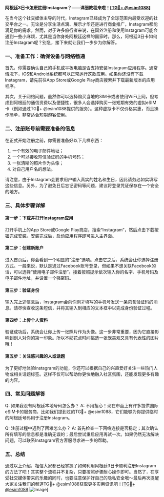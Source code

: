 **阿根廷3日卡怎麽註冊Instagram？——详细教程来啦！[[TG💪+ @esim1088](https://t.me/s/esim1088)]**

在当今这个社交媒体主导的时代，Instagram已经成为了全球范围内最受欢迎的社交平台之一。无论是分享生活点滴、展示才华还是进行商业推广，Instagram都能满足你的需求。然而，对于许多旅行者来说，在国外注册和使用Instagram可能会遇到一些小麻烦，尤其是当你身处阿根廷这样的国家时。那么，阿根廷3日卡如何注册Instagram呢？别急，接下来就让我们一步步为你解答。

### 一、准备工作：确保设备与网络畅通

首先，你需要确认自己的手机或平板电脑是否支持安装Instagram应用程序。通常情况下，iOS和Android系统都可以正常运行这款应用。如果你还没有下载Instagram，请先前往App Store或Google Play商店搜索并下载最新版本的应用程序。

其次，关于网络问题，虽然你可以选择购买当地的SIM卡或者使用WiFi上网，但考虑到阿根廷的通信资费以及便捷性，很多人会选择购买一张短期有效的虚拟eSIM卡（例如通过TG💪+ @esim1088提供的服务）。这种虚拟卡不仅价格实惠，而且操作简单，非常适合短期游客使用。

### 二、注册账号前需要准备的信息

在正式开始注册之前，你需要准备好以下几样东西：
1. 一个有效的电子邮件地址；
2. 一个可以接收短信验证码的手机号码；
3. 一张清晰的照片作为头像；
4. 对自己用户名的想法。

请注意，由于Instagram会要求用户输入真实的姓名和生日，因此请务必如实填写这些信息。另外，为了避免日后忘记密码等问题，建议将登录凭证保存在一个安全的地方。

### 三、具体步骤详解

#### 第一步：下载并打开Instagram应用
打开手机上的App Store或Google Play商店，搜索“Instagram”，然后点击下载按钮完成安装。安装完成后，启动应用程序即可进入主界面。

#### 第二步：创建新账户
进入首页后，你会看到一个明显的“注册”选项。点击它之后，系统会让你选择注册方式。一般来说，默认是通过Facebook账号登录，但如果不想关联Facebook的话，可以选择“使用电子邮件注册”。接着按照提示依次输入你的名字、手机号码及电子邮件地址，并设置一个强密码。

#### 第三步：验证身份
输入完上述信息后，Instagram会向你刚才填写的手机号发送一条包含验证码的消息。请尽快查收这条短信，并将其输入到相应的文本框中以完成身份验证过程。

#### 第四步：上传个人资料
验证成功后，系统会让你上传一张照片作为头像。这一步非常重要，因为它直接影响到别人对你的第一印象。所以不妨花点时间挑选一张既美观又具有代表性的图片哦！

#### 第五步：关注感兴趣的人或话题
为了更好地体验Instagram的功能，你还可以根据自己的兴趣爱好关注一些热门人物或相关话题标签。这样不仅可以帮助你更快地融入社区氛围，还能发现更多有趣的内容。

### 四、常见问题解答

Q: 如果我没有阿根廷本地号码怎么办？
A: 不用担心！现在市面上有许多提供国际eSIM卡的服务商，比如我们提到过的TG💪+ @esim1088，它们能够为你提供临时的阿根廷号码用于注册Instagram。

Q: 注册过程中遇到了困难怎么办？
A: 首先检查一下网络连接是否稳定；其次确认所有填写的信息都是准确无误的；最后尝试重启应用再试一次。如果仍然无法解决问题，可以联系Instagram官方客服寻求进一步的帮助。

### 五、总结

通过以上介绍，相信大家都已经掌握了如何利用阿根廷3日卡顺利注册Instagram的方法了吧！其实整个流程并不复杂，只要按照步骤耐心操作即可。当然了，在享受社交媒体带来的乐趣的同时，也要注意保护好自己的隐私安全哦～最后再次提醒大家关注我们的频道TG💪+ @esim1088获取更多实用资讯吧！[[TG💪+ @esim1088](https://t.me/s/esim1088) ![Image](https://i.postimg.cc/4NQfJmqS/Snipaste-2025-05-13-00-14-12.png)]